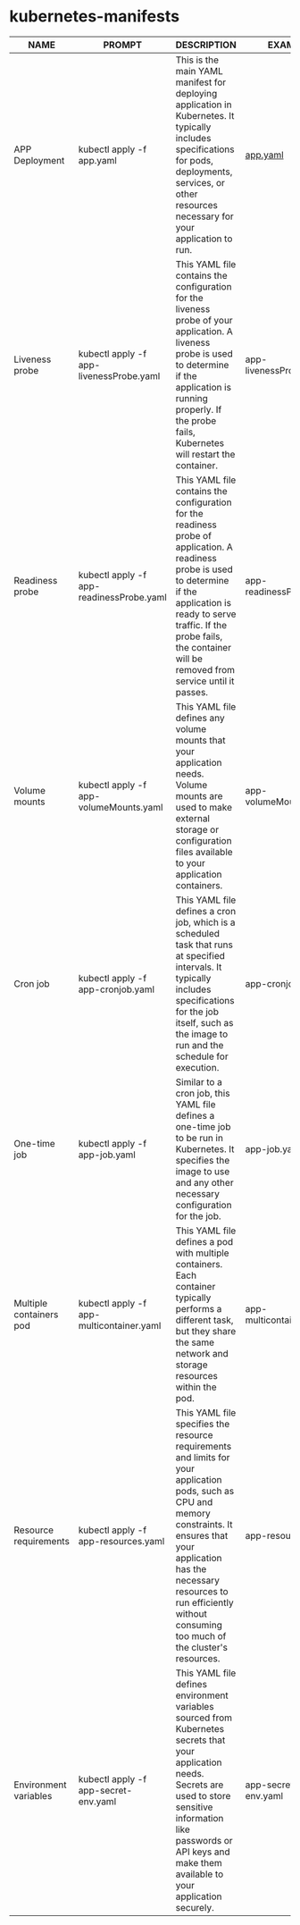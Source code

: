 # kubernetes-manifests
| NAME    |                PROMPT                  |           DESCRIPTION        | EXAMPLE  |
|---------|----------------------------------------|------------------------------|----------|
|APP Deployment         |kubectl apply -f app.yaml               |This is the main YAML manifest for deploying application in Kubernetes. It typically includes specifications for pods, deployments, services, or other resources necessary for your application to run.               |[app.yaml](app.yaml)  |
|Liveness probe         |kubectl apply -f app-livenessProbe.yaml |This YAML file contains the configuration for the liveness probe of your application. A liveness probe is used to determine if the application is running properly. If the probe fails, Kubernetes will restart the container.|app-livenessProbe.yaml |
|Readiness probe         |kubectl apply -f app-readinessProbe.yaml|This YAML file contains the configuration for the readiness probe of application. A readiness probe is used to determine if the application is ready to serve traffic. If the probe fails, the container will be removed from service until it passes.              |app-readinessProbe.yaml|
|Volume mounts         |kubectl apply -f app-volumeMounts.yaml  |This YAML file defines any volume mounts that your application needs. Volume mounts are used to make external storage or configuration files available to your application containers.              |app-volumeMounts.yaml  |
|Cron job         |kubectl apply -f app-cronjob.yaml       |This YAML file defines a cron job, which is a scheduled task that runs at specified intervals. It typically includes specifications for the job itself, such as the image to run and the schedule for execution.              |app-cronjob.yaml       |
|One-time job         |kubectl apply -f app-job.yaml           |Similar to a cron job, this YAML file defines a one-time job to be run in Kubernetes. It specifies the image to use and any other necessary configuration for the job.              |app-job.yaml           |
|Multiple containers pod         |kubectl apply -f app-multicontainer.yaml|This YAML file defines a pod with multiple containers. Each container typically performs a different task, but they share the same network and storage resources within the pod.              |app-multicontainer.yaml|
|Resource requirements          |kubectl apply -f app-resources.yaml     |This YAML file specifies the resource requirements and limits for your application pods, such as CPU and memory constraints. It ensures that your application has the necessary resources to run efficiently without consuming too much of the cluster's resources.              |app-resources.yaml     |
|Environment variables         |kubectl apply -f app-secret-env.yaml    |This YAML file defines environment variables sourced from Kubernetes secrets that your application needs. Secrets are used to store sensitive information like passwords or API keys and make them available to your application securely.              |app-secret-env.yaml    |

